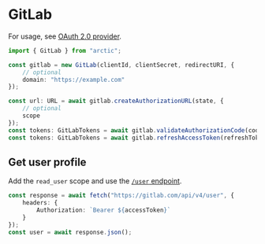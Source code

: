 # GitLab

For usage, see [OAuth 2.0 provider](../oauth2.md).

```ts
import { GitLab } from "arctic";

const gitlab = new GitLab(clientId, clientSecret, redirectURI, {
	// optional
	domain: "https://example.com"
});
```

```ts
const url: URL = await gitlab.createAuthorizationURL(state, {
	// optional
	scope
});
const tokens: GitLabTokens = await gitlab.validateAuthorizationCode(code);
const tokens: GitLabTokens = await gitlab.refreshAccessToken(refreshToken);
```

## Get user profile

Add the `read_user` scope and use the [`/user` endpoint](https://docs.gitlab.com/ee/api/users.html#list-current-user).

```ts
const response = await fetch("https://gitlab.com/api/v4/user", {
	headers: {
		Authorization: `Bearer ${accessToken}`
	}
});
const user = await response.json();
```
